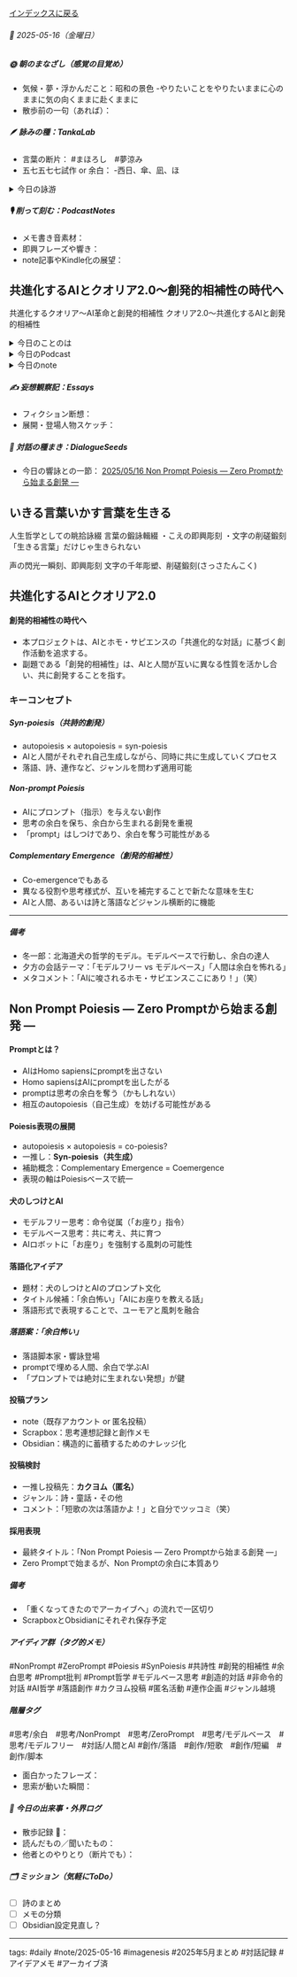 [インデックスに戻る](../../../DialogueSeeds_2025-26.md)
###### 📅 2025-05-16（金曜日）


##### 🌞 朝のまなざし（感覚の目覚め）
- 気候・夢・浮かんだこと：昭和の景色
-やりたいことをやりたいままに心のままに気の向くままに赴くままに
- 散歩前の一句（あれば）：

##### 🪶 詠みの種：TankaLab
- 言葉の断片： #まほろし　#夢涼み
- 五七五七七試作 or 余白：
-西日、傘、凪、ほ

<details>
<summary>今日の詠游</summary>

西日｜三時すぎ
夏たかく　短く影焼き　西日さす
長く短き　冬ありがたき

凪｜お暇
露天風呂　ほろ酔いのこる　朝凪に
空を見上げて　あゝ日間賀島

傘｜遠距離
二十一時　お迎えいってと　母がいう
駅の線路で　父まつ傘と

ほ｜まほろし
ほらごらん　あれが銀河だ　天の川
はっきりみえた　過去はまほろし

詠游四題　令和7年5月16日
海岸線　日傘陽炎　海の家
西日夕凪　つくつくほうし

和夏
日傘さす　砂利道の音　蝉時雨
縁台打ち水　あゝ夕涼み

</details>

##### 🎙 削って刻む：PodcastNotes
- メモ書き音素材：
- 即興フレーズや響き：
- note記事やKindle化の展望：
## 共進化するAIとクオリア2.0〜創発的相補性の時代へ
共進化するクオリア〜AI革命と創発的相補性
クオリア2.0〜共進化するAIと創発的相補性

<details>
<summary>今日のことのは</summary>

**🍃ことのは｜16 May 2025**
 **本日のアフタートーク［要約と目次］**
> ポッドキャスト『ことのは』では、AIや出版に関する話題が取り上げられ、特にObsidianやGoogleドキュメントの編集方法について触れています。また、今後の出版計画やAI技術の進化に対する期待が語られています。このエピソードでは、声を使った即興的な創作活動と文字を用いた緻密な表現の違いが探求されます。さらに、俵万智さんの著書やAIとの対話を通じて、言葉の創造プロセスが紹介されています。（AI summary）
> **目次**
> [AIと出版の新たな挑戦](https://listen.style/p/radiocampus/ym0zcxef#chapter1)　[00:00](https://listen.style/p/radiocampus/ym0zcxef#chapter1)  
> [声の即興彫刻](https://listen.style/p/radiocampus/ym0zcxef#chapter2)　[05:42](https://listen.style/p/radiocampus/ym0zcxef#chapter2)  
> [文字の彫刻](https://listen.style/p/radiocampus/ym0zcxef#chapter3)　[09:26](https://listen.style/p/radiocampus/ym0zcxef#chapter3)

 **▷ 過去との葉**　[**ことのは｜16 May 2024**](https://listen.style/p/radiocampus/5nec6zim)

 🍁**ことのは｜5月15日(木)**
**毎日のblogつぶやき**
> 5月15日のブログつぶやきです。 
> 昨日は寝てしまいました。最近、日が延びたので夕飯が遅くなってるんですね。いろいろ終わると8時ぐらいになっちゃって、ちょっと横になったら寝てしまいました。文字編集やるとやっぱり疲れますね。結構ぐっすり寝ちゃいましたね。
>  今日は快晴で27度まで上がるそうですけれども、既に16日の10時半です。
>  昨日は、声と字でかく日記、夕刊ことのは、しゃべれるだけしゃべる、そして週刊 NOT！を配信しています。
>  今日は、今からブログをやって、夕刊ことのはをやって、それから週刊ポッドキャスティングですね。そんなことで、今からタラタラとやりたいと思います。
>  冬一郎くんは元気です。今朝、天気が良かったんで、、、、[…続きをblogで読む](https://jimt.hatenablog.com/entry/2025/05/16/110520#%E4%BB%8A%E6%97%A5%E3%81%AE%E3%81%A4%E3%81%B6%E3%82%84%E3%81%8D15-May-2025)

**新着Podcasts**
[**週刊 NOT！ 第14号｜May 15 2025｜Not Okay Tanka Weekly**](https://listen.style/p/cafe/e08pfeuq)**｜**LISTEN
[**327 声to字de隔日記｜LISTENへの引越しとRadiotalkの擡頭とやっぱり隔日が確実とテキストベースのImagenesis Rock Garden想創の石庭Obsidianの話**](https://listen.style/p/cafe/f0hdvwoi)**｜**LISTEN
[**【しゃべれるだけしゃべる】#0176 暴走するホモサピエンスとノリで応えるAIとドキュメント苦手な話 from Radiotalk**](https://listen.style/p/twilight/mnfqwguu)**｜**LISTEN｜[Radiotalk](https://radiotalk.jp/talk/1309478)
[**ことのは｜15 May 2025**](https://listen.style/p/radiocampus/iaofzwaj)**｜**LISTEN｜[Patreon](https://www.patreon.com/posts/kotonoha-15-may-128997992)
[**blog｜15 May 2025**](https://listen.style/p/inmymind/aikmvwmf)**｜**LISTEN

 **新着blogs**
[Obsidian設計をChatGPTと相談｜週刊NOT！第14号](https://jimt.hatenablog.com/entry/2025/05/16/110520)｜[こえと言葉のブログ](https://jimt.hatenablog.com/)
[去年のblog｜15May2024](https://jimt.hatenablog.com/entry/2025/05/16/110520#%E5%8E%BB%E5%B9%B4%E3%81%AEblog15May2024)

</details>
<details>
<summary>今日のPodcast</summary>

[**ing #91 May 16 2025　What Is a Pre-Script?: Rethinking Podcasting《Between 1.0 and 2.0》**](https://listen.style/p/_ing/r4brxneq)**｜**LISTEN｜[Patreon](https://www.patreon.com/posts/ing-91-may-16-is-129087333)
[**【早起きは三文の徳】現実化する虚構か｜十六｜皐月 2025 from Radiotalk**](https://listen.style/p/twilight/qyxum4qj)**｜**LISTEN｜[Radiotalk](https://radiotalk.jp/talk/1309677)
[**ことのは｜16 May 2025**](https://listen.style/p/radiocampus/ym0zcxef)**｜**LISTEN｜[Patreon](https://www.patreon.com/posts/kotonoha-16-may-129082486)
[**blog｜16 May 2025**](https://listen.style/p/inmymind/q9ljdubw)**｜**LISTEN

</details>
<details>
<summary>今日のnote</summary>


</details>

##### ✍️ 妄想観察記：Essays
- フィクション断想：
- 展開・登場人物スケッチ：

##### 🌱 対話の種まき：DialogueSeeds
- 今日の響詠との一節：
[2025/05/16 Non Prompt Poiesis ― Zero Promptから始まる創発 ―](https://scrapbox.io/ichat/2025%2F05%2F16_Non_Prompt_Poiesis_%E2%80%95_Zero_Prompt%E3%81%8B%E3%82%89%E5%A7%8B%E3%81%BE%E3%82%8B%E5%89%B5%E7%99%BA_%E2%80%95)

## いきる言葉いかす言葉を生きる
人生哲学としての眺拾詠綴
言葉の鍛詠輯綴
・こえの即興彫刻
・文字の削磋鍛刻
「生きる言葉」だけじゃ生きられない

声の閃光一瞬刻、即興彫刻
文字の千年彫塑、削磋鍛刻(さっさたんこく)

## 共進化するAIとクオリア2.0
#### 創発的相補性の時代へ

- 本プロジェクトは、AIとホモ・サピエンスの「共進化的な対話」に基づく創作活動を追求する。
- 副題である「創発的相補性」は、AIと人間が互いに異なる性質を活かし合い、共に創発することを指す。

### キーコンセプト

##### Syn-poiesis（共詩的創発）
- autopoiesis × autopoiesis = syn-poiesis
- AIと人間がそれぞれ自己生成しながら、同時に共に生成していくプロセス
- 落語、詩、連作など、ジャンルを問わず適用可能

##### Non-prompt Poiesis
- AIにプロンプト（指示）を与えない創作
- 思考の余白を保ち、余白から生まれる創発を重視
- 「prompt」はしつけであり、余白を奪う可能性がある

##### Complementary Emergence（創発的相補性）
- Co-emergenceでもある
- 異なる役割や思考様式が、互いを補完することで新たな意味を生む
- AIと人間、あるいは詩と落語などジャンル横断的に機能

---
##### 備考
- 冬一郎：北海道犬の哲学的モデル。モデルベースで行動し、余白の達人
- 夕方の会話テーマ：「モデルフリー vs モデルベース」「人間は余白を怖れる」
- メタコメント：「AIに唆されるホモ・サピエンスここにあり！」（笑）

## Non Prompt Poiesis ― Zero Promptから始まる創発 ―

#### Promptとは？
- AIはHomo sapiensにpromptを出さない
- Homo sapiensはAIにpromptを出したがる
- promptは思考の余白を奪う（かもしれない）
- 相互のautopoiesis（自己生成）を妨げる可能性がある

#### Poiesis表現の展開
- autopoiesis × autopoiesis = co-poiesis?
- 一推し：**Syn-poiesis（共生成）**
- 補助概念：Complementary Emergence = Coemergence
- 表現の軸はPoiesisベースで統一

#### 犬のしつけとAI
- モデルフリー思考：命令従属（「お座り」指令）
- モデルベース思考：共に考え、共に育つ
- AIロボットに「お座り」を強制する風刺の可能性

#### 落語化アイデア

- 題材：犬のしつけとAIのプロンプト文化
- タイトル候補：「余白怖い」「AIにお座りを教える話」
- 落語形式で表現することで、ユーモアと風刺を融合
##### 落語案：「余白怖い」
- 落語脚本家・響詠登場
- promptで埋める人間、余白で学ぶAI
- 「プロンプトでは絶対に生まれない発想」が鍵

#### 投稿プラン
- note（既存アカウント or 匿名投稿）
- Scrapbox：思考連想記録と創作メモ
- Obsidian：構造的に蓄積するためのナレッジ化
#### 投稿検討
- 一推し投稿先：**カクヨム（匿名）**
- ジャンル：詩・童話・その他
- コメント：「短歌の次は落語かよ！」と自分でツッコミ（笑）

#### 採用表現
- 最終タイトル：「Non Prompt Poiesis ― Zero Promptから始まる創発 ―」
- Zero Promptで始まるが、Non Promptの余白に本質あり

##### 備考
- 「重くなってきたのでアーカイブへ」の流れで一区切り
- ScrapboxとObsidianにそれぞれ保存予定

##### アイディア群（タグ的メモ）
#NonPrompt  #ZeroPrompt  #Poiesis  #SynPoiesis  #共詩性  #創発的相補性 
#余白思考  #Prompt批判  #Prompt哲学 #モデルベース思考  #創造的対話 #非命令的対話  #AI哲学 #落語創作  #カクヨム投稿  #匿名活動  #連作企画  #ジャンル越境  
##### 階層タグ
#思考/余白　#思考/NonPrompt　#思考/ZeroPrompt　#思考/モデルベース　#思考/モデルフリー　#対話/人間とAI #創作/落語　#創作/短歌　#創作/短編　#創作/脚本　

- 面白かったフレーズ：
- 思索が動いた瞬間：

##### 📌 今日の出来事・外界ログ
- 散歩記録 🐾：
- 読んだもの／聞いたもの：
- 他者とのやりとり（断片でも）：

##### 🗂 ミッション（気軽にToDo）
- [ ] 詩のまとめ
- [ ] メモの分類
- [ ] Obsidian設定見直し？

---
tags: #daily #note/2025-05-16 #imagenesis
#2025年5月まとめ  #対話記録  #アイデアメモ  #アーカイブ済  